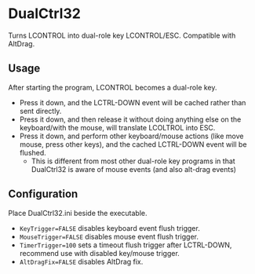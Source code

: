# DualCtrl32
Turns LCONTROL into dual-role key LCONTROL/ESC. Compatible with AltDrag.

## Usage
After starting the program, LCONTROL becomes a dual-role key. 
- Press it down, and the LCTRL-DOWN event will be cached rather than sent directly.
- Press it down, and then release it without doing anything else on the keyboard/with the mouse, will translate LCOLTROL into ESC.
- Press it down, and perform other keyboard/mouse actions (like move mouse, press other keys), and the cached LCTRL-DOWN event will be flushed.
  - This is different from most other dual-role key programs in that DualCtrl32 is aware of mouse events (and also alt-drag events)

## Configuration
Place DualCtrl32.ini beside the executable.
- `KeyTrigger=FALSE` disables keyboard event flush trigger.
- `MouseTrigger=FALSE` disables mouse event flush trigger.
- `TimerTrigger=100` sets a timeout flush trigger after LCTRL-DOWN, recommend use with disabled key/mouse trigger.
- `AltDragFix=FALSE` disables AltDrag fix.

